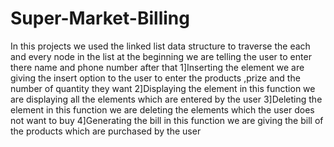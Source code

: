 # Super-Market-Billing

In this projects we used the linked list data structure to traverse the each and every node in the list
at the beginning we are  telling the user to enter there name and phone number after that
1]Inserting the element
  we are giving the insert option to the user to enter the products ,prize and the number of quantity they want
2]Displaying the element
  in this function we are displaying all the elements which are entered by the user
3]Deleting the element 
  in this function we are deleting the elements which the user does not want to buy
4]Generating the bill
   in this function we are giving the bill of the products which are purchased by the user
   
